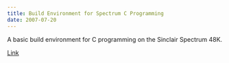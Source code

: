 ```yaml
---
title: Build Environment for Spectrum C Programming
date: 2007-07-20
---
```


A basic build environment for C programming on the Sinclair Spectrum 48K.

[Link](https://github.com/insom/spectrum-toys)
